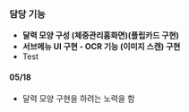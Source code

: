 ### 담당 기능

 - **달력 모양 구성 (체중관리홈화면)(플립카드 구현)**
 - **서브메뉴 UI 구현 - OCR 기능 (이미지 스캔) 구현**
 - Test



#### 05/18

- 달력 모양 구현을 하려는 노력을 함